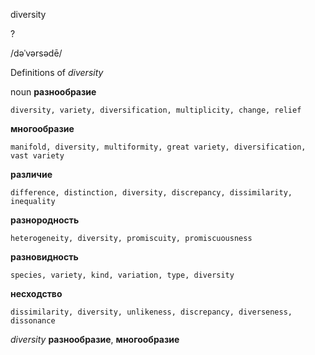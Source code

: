 diversity

?

/dəˈvərsədē/

Definitions of _diversity_

noun
**разнообразие**

    diversity, variety, diversification, multiplicity, change, relief
**многообразие**

    manifold, diversity, multiformity, great variety, diversification, vast variety
**различие**

    difference, distinction, diversity, discrepancy, dissimilarity, inequality
**разнородность**

    heterogeneity, diversity, promiscuity, promiscuousness
**разновидность**

    species, variety, kind, variation, type, diversity
**несходство**

    dissimilarity, diversity, unlikeness, discrepancy, diverseness, dissonance

_diversity_
**разнообразие**, **многообразие**